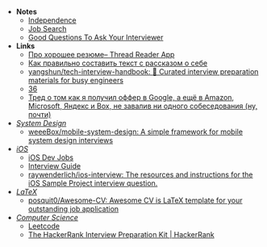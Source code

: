 - **Notes**
	- [Independence](Independence.md)
	- [Job Search](Job%20Search.md)
	- [Good Questions To Ask Your Interviewer](Good%20Questions%20To%20Ask%20Your%20Interviewer.md)
- **Links**
	- [Про хорошее резюме– Thread Reader App](https://threadreaderapp.com/thread/1509459431284789250.html)
	- [Как правильно составить текст с рассказом о себе](https://vc.ru/hr/8750-about-myself)
	- [yangshun/tech-interview-handbook: 💯 Curated interview preparation materials for busy engineers](https://github.com/yangshun/tech-interview-handbook)
	- [36](https://www.youtube.com/watch?v=nIFClfBXuIQ)
	- [Тред о том как я получил оффер в Google, а ещё в Amazon, Microsoft, Яндекс и Box, не завалив ни одного собеседования (ну, почти)](https://mobile.twitter.com/okinasaru/status/1454449701726695428)
- *[System Design](System%20Design.md)*
	- [weeeBox/mobile-system-design: A simple framework for mobile system design interviews](https://github.com/weeeBox/mobile-system-design)
- *[iOS](Information%20Technology/Programming/Apple%20Technologies/Apple%20Platform%20Specifics/iOS.md)*
	- [iOS Dev Jobs](https://iosdevjobs.com)
	- [Interview Guide](https://iosinterviewguide.com/ios-interview-questions-for-senior-developers-in-2020)
	-  [raywenderlich/ios-interview: The resources and instructions for the iOS Sample Project interview question.](https://github.com/raywenderlich/ios-interview)
- *[LaTeX](Information%20Technology/Programming/LaTeX.md)*
	- [posquit0/Awesome-CV: Awesome CV is LaTeX template for your outstanding job application](https://github.com/posquit0/Awesome-CV)
- *[Computer Science](Information%20Technology/Programming/Computer%20Science.md)*
	- [Leetcode](Information%20Technology/Programming/Leetcode.md)
	- [The HackerRank Interview Preparation Kit | HackerRank](https://www.hackerrank.com/interview/interview-preparation-kit)

